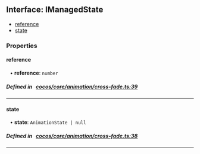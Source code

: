 ## Interface: IManagedState

- [reference](#reference)
- [state](#state)

### Properties

#### reference

<div style="margin-left: 10px;">


• **reference**: ``number``

</div>


##### Defined in &nbsp;   [cocos/core/animation/cross-fade.ts:39](https://github.com/cocos-creator/engine/blob/c7bf6b8a9/cocos/core/animation/cross-fade.ts#L39)&nbsp;

___
#### state

<div style="margin-left: 10px;">


• **state**: ``AnimationState | null``

</div>


##### Defined in &nbsp;   [cocos/core/animation/cross-fade.ts:38](https://github.com/cocos-creator/engine/blob/c7bf6b8a9/cocos/core/animation/cross-fade.ts#L38)&nbsp;

___
